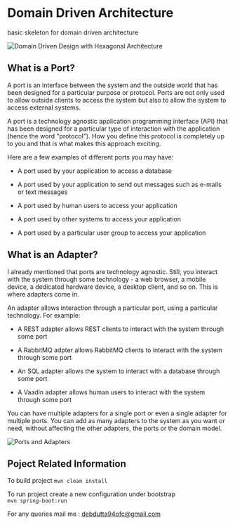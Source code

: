 # Domain Driven Architecture
basic skeleton for domain driven architecture

![Domain Driven Design with Hexagonal Architecture](https://vaadin.com/static/content/learning-center/learn/tutorials/ddd/03__ddd_and_hexagonal/images/hexagonal.png)<br/>

## What is a Port?<br/>
A port is an interface between the system and the outside world that has been designed for a particular purpose or protocol. Ports are not only used to allow outside clients to access the system but also to allow the system to access external systems.<br/>

A port is a technology agnostic application programming interface (API) that has been designed for a particular type of interaction with the application (hence the word "protocol"). How you define this protocol is completely up to you and that is what makes this approach exciting.<br/>

Here are a few examples of different ports you may have:

* A port used by your application to access a database

* A port used by your application to send out messages such as e-mails or text messages

* A port used by human users to access your application

* A port used by other systems to access your application

* A port used by a particular user group to access your application

## What is an Adapter?<br/>
I already mentioned that ports are technology agnostic. Still, you interact with the system through some technology - a web browser, a mobile device, a dedicated hardware device, a desktop client, and so on. This is where adapters come in.<br/>

An adapter allows interaction through a particular port, using a particular technology. For example:

* A REST adapter allows REST clients to interact with the system through some port

* A RabbitMQ adpter allows RabbitMQ clients to interact with the system through some port

* An SQL adapter allows the system to interact with a database through some port

* A Vaadin adapter allows human users to interact with the system through some port

You can have multiple adapters for a single port or even a single adapter for multiple ports. You can add as many adapters to the system as you want or need, without affecting the other adapters, the ports or the domain model.

![Ports and Adapters](https://vaadin.com/static/content/learning-center/learn/tutorials/ddd/03__ddd_and_hexagonal/images/client_adapter.png)<br/>

## Poject Related Information

To build project
`mvn clean install`

To run project create a new configuration under bootstrap <br/>
`mvn spring-boot:run`

For any queries mail me : debdutta94ofc@gmail.com
